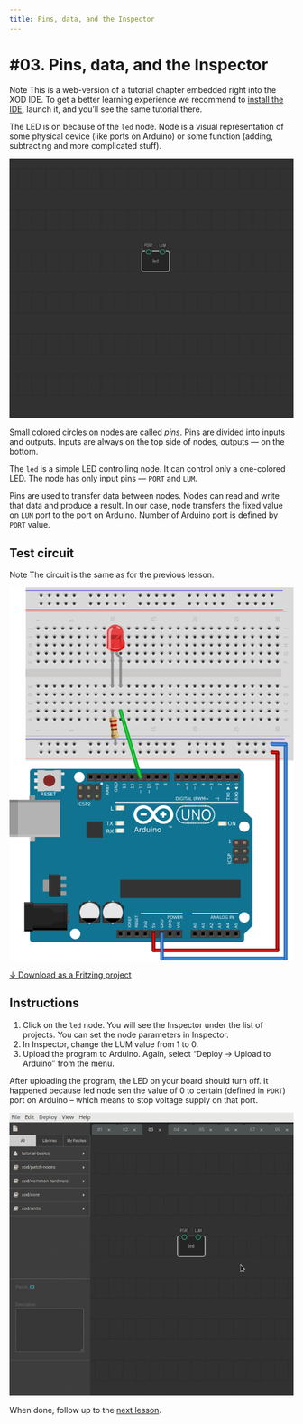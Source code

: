 ```yaml
---
title: Pins, data, and the Inspector
---
```


# #03. Pins, data, and the Inspector

<div class="ui segment note">
<span class="ui ribbon label">Note</span>
This is a web-version of a tutorial chapter embedded right into the XOD IDE.
To get a better learning experience we recommend to
<a href="../install/">install the IDE</a>, launch it, and you’ll see the
same tutorial there.
</div>

The LED is on because of the `led` node. Node is a visual representation of some
physical device (like ports on Arduino) or some function (adding, subtracting
and more complicated stuff).

![Patch](./patch.png)

Small colored circles on nodes are called *pins*. Pins are divided into inputs
and outputs. Inputs are always on the top side of nodes, outputs — on the
bottom.

The `led` is a simple LED controlling node. It can control only a one-colored
LED. The node has only input pins — `PORT` and `LUM`.

Pins are used to transfer data between nodes. Nodes can read and write that
data and produce a result. In our case, node transfers the fixed value on `LUM`
port to the port on Arduino. Number of Arduino port is defined by `PORT` value.

## Test circuit

<div class="ui segment note">
<span class="ui ribbon label">Note</span>
The circuit is the same as for the previous lesson.
</div>

![Circuit](./circuit.fz.png)

[↓ Download as a Fritzing project](./circuit.fzz)

## Instructions

1. Click on the `led` node. You will see the Inspector under the list of
   projects. You can set the node parameters in Inspector.
2. In Inspector, change the LUM value from 1 to 0.
3. Upload the program to Arduino. Again, select “Deploy → Upload to Arduino”
   from the menu.

After uploading the program, the LED on your board should turn off. It happened
because led node sen the value of 0 to certain (defined in `PORT`) port on
Arduino  – which means to stop voltage supply on that port.

![Inspector](./inspector.gif)

When done, follow up to the [next lesson](../04-pwm).
